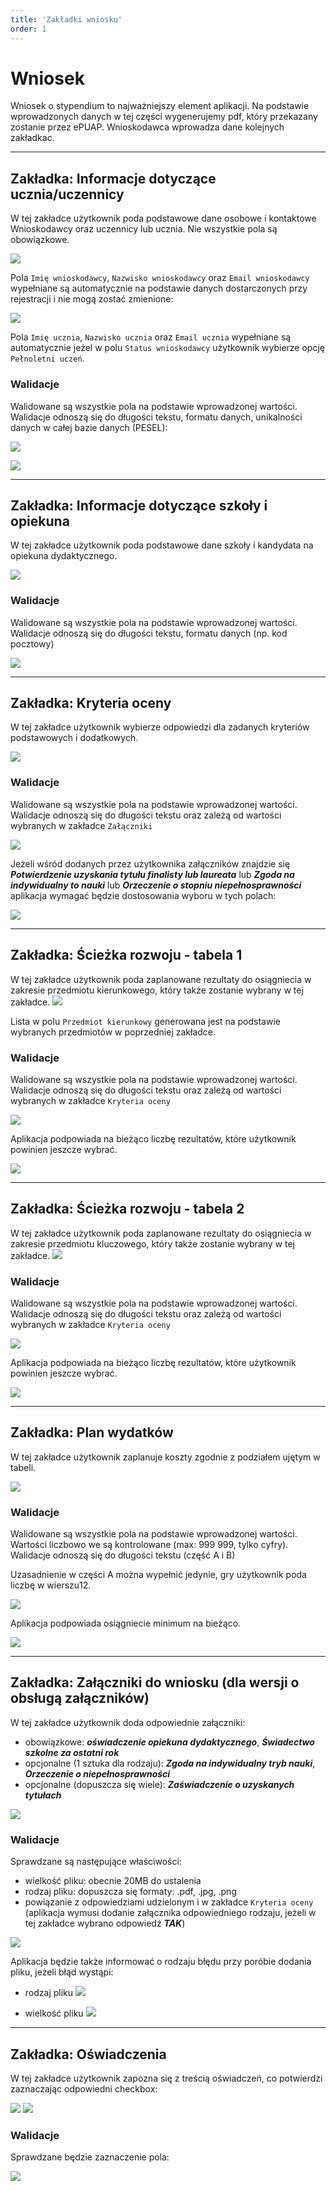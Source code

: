 ```yaml
---
title: 'Zakładki wniosku'
order: 1
---
```


# Wniosek

Wniosek o stypendium to najważniejszy element aplikacji. Na podstawie wprowadzonych danych w tej części wygenerujemy pdf, który przekazany zostanie przez ePUAP. Wnioskodawca wprowadza dane kolejnych zakładkac.

---

## Zakładka: Informacje dotyczące ucznia/uczennicy

W tej zakładce użytkownik poda podstawowe dane osobowe i kontaktowe Wnioskodawcy oraz uczennicy lub ucznia. Nie wszystkie pola są obowiązkowe.

![](../images/styp/s1.png)

Pola `Imię wnioskodawcy`, `Nazwisko wnioskodawcy` oraz `Email wnioskodawcy` wypełniane są automatycznie na podstawie danych dostarczonych przy rejestracji i nie mogą zostać zmienione:

![](../images/styp/s1_1.png)

Pola `Imię ucznia`, `Nazwisko ucznia` oraz `Email ucznia` wypełniane są automatycznie jeżel w polu `Status wnioskodawcy` użytkownik wybierze opcję `Pełnoletni uczeń`.

### Walidacje

Walidowane są wszystkie pola na podstawie wprowadzonej wartości. Walidacje odnoszą się do długości tekstu, formatu danych, unikalności danych w całej bazie danych (PESEL):

![](../images/styp/s1_2.png)

![](../images/styp/s1_3.png)

---

## Zakładka: Informacje dotyczące szkoły i opiekuna

W tej zakładce użytkownik poda podstawowe dane szkoły i kandydata na opiekuna dydaktycznego.

![](../images/styp/s2.png)

### Walidacje

Walidowane są wszystkie pola na podstawie wprowadzonej wartości. Walidacje odnoszą się do długości tekstu, formatu danych (np. kod pocztowy)

![](../images/styp/s2_1.png)

---

## Zakładka: Kryteria oceny

W tej zakładce użytkownik wybierze odpowiedzi dla zadanych kryteriów podstawowych i dodatkowych.

![](../images/styp/s3.png)

### Walidacje

Walidowane są wszystkie pola na podstawie wprowadzonej wartości. Walidacje odnoszą się do długości tekstu oraz zależą od wartości wybranych w zakładce `Załączniki`

![](../images/styp/s3_1.png)

Jeżeli wśród dodanych przez użytkownika załączników znajdzie się **_Potwierdzenie uzyskania tytułu finalisty lub laureata_** lub **_Zgoda na indywidualny to nauki_** lub **_Orzeczenie o stopniu niepełnosprawności_** aplikacja wymagać będzie dostosowania wyboru w tych polach:

![](../images/styp/s3_2.png)

---

## Zakładka: Ścieżka rozwoju - tabela 1

W tej zakładce użytkownik poda zaplanowane rezultaty do osiągniecia w zakresie przedmiotu kierunkowego, który także zostanie wybrany w tej zakładce.
![](../images/styp/s4.png)

Lista w polu `Przedmiot kierunkowy` generowana jest na podstawie wybranych przedmiotów w poprzedniej zakładce.

### Walidacje

Walidowane są wszystkie pola na podstawie wprowadzonej wartości. Walidacje odnoszą się do długości tekstu oraz zależą od wartości wybranych w zakładce `Kryteria oceny`

![](../images/styp/s4_1.png)

Aplikacja podpowiada na bieżąco liczbę rezultatów, które użytkownik powinien jeszcze wybrać.

![](../images/styp/s4_2.png)

---

## Zakładka: Ścieżka rozwoju - tabela 2

W tej zakładce użytkownik poda zaplanowane rezultaty do osiągniecia w zakresie przedmiotu kluczowego, który także zostanie wybrany w tej zakładce.
![](../images/styp/s5.png)

### Walidacje

Walidowane są wszystkie pola na podstawie wprowadzonej wartości. Walidacje odnoszą się do długości tekstu oraz zależą od wartości wybranych w zakładce `Kryteria oceny`

![](../images/styp/s5_1.png)

Aplikacja podpowiada na bieżąco liczbę rezultatów, które użytkownik powinien jeszcze wybrać.

![](../images/styp/s4_2.png)

---

## Zakładka: Plan wydatków

W tej zakładce użytkownik zaplanuje koszty zgodnie z podziałem ujętym w tabeli.

![](../images/styp/s6.png)

### Walidacje

Walidowane są wszystkie pola na podstawie wprowadzonej wartości. Wartości liczbowo we są kontrolowane (max: 999 999, tylko cyfry). Walidacje odnoszą się do długości tekstu (część A i B)

Uzasadnienie w części A można wypełnić jedynie, gry użytkownik poda liczbę w wierszu12.

![](../images/styp/s61.png)

Aplikacja podpowiada osiągniecie minimum na bieżąco.

![](../images/styp/s62.png)

---

## Zakładka: Załączniki do wniosku (dla wersji o obsługą załączników)

W tej zakładce użytkownik doda odpowiednie załączniki:

- obowiązkowe: **_oświadczenie opiekuna dydaktycznego_**, **_Świadectwo szkolne za ostatni rok_**
- opcjonalne (1 sztuka dla rodzaju): **_Zgoda na indywidualny tryb nauki_**, **_Orzeczenie o niepełnosprawności_**
- opcjonalne (dopuszcza się wiele): **_Zaświadczenie o uzyskanych tytułach_**

![](../images/styp/s7.png)

### Walidacje

Sprawdzane są następujące właściwości:
- wielkość pliku: obecnie 20MB do ustalenia
- rodzaj pliku: dopuszcza się formaty: .pdf, .jpg, .png
- powiązanie z odpowiedziami udzielonym i w zakładce ```Kryteria oceny``` (aplikacja wymusi dodanie załącznika odpowiedniego rodzaju, jeżeli w tej zakładce wybrano odpowiedź ***TAK***)


![](../images/styp/s7_1.png)

Aplikacja będzie także informować o rodzaju błędu przy poróbie dodania pliku, jeżeli błąd wystąpi:


- rodzaj pliku
![](../images/styp/s7_2.png)

- wielkość pliku
![](../images/styp/s7_3.png)

---

## Zakładka: Oświadczenia

W tej zakładce użytkownik zapozna się z treścią oświadczeń, co potwierdzi zaznaczając odpowiedni checkbox:

![](../images/styp/s8a.png)
![](../images/styp/s8b.png)

### Walidacje

Sprawdzane będzie zaznaczenie pola:

![](../images/styp/s8_1.png)

